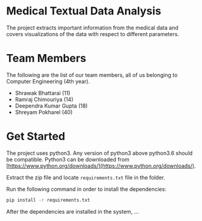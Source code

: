 # Medical Textual Data Analysis

The project extracts important information from the medical data and covers visualizations of the data with respect to different parameters.

# Team Members

The following are the list of our team members, all of us belonging to Computer Engineering (4th year).

- Shrawak Bhattarai (11)
- Ramraj Chimouriya (14)
- Deependra Kumar Gupta (18)
- Shreyam Pokharel (40)

# Get Started

The project uses python3. Any version of python3 above python3.6 should be compatible. Python3 can be downloaded from [https://www.python.org/downloads/](https://www.python.org/downloads/).

Extract the zip file and locate `requirements.txt` file in the folder.

Run the following command in order to install the dependencies:

```bash
pip install -r requirements.txt
```

After the dependencies are installed in the system, ...
